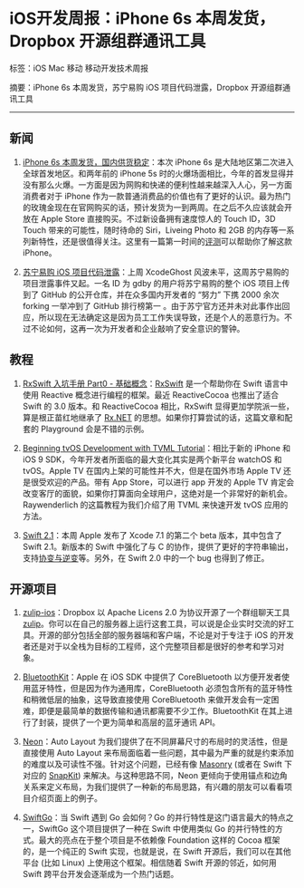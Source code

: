 # iOS开发周报：iPhone 6s 本周发货，Dropbox 开源组群通讯工具

标签：iOS Mac 移动 移动开发技术周报

摘要：iPhone 6s 本周发货，苏宁易购 iOS 项目代码泄露，Dropbox 开源组群通讯工具

---

## 新闻

1. [iPhone 6s 本周发货，国内供货稳定](http://www.apple.com/cn/iphone-6s)：本次 iPhone 6s 是大陆地区第二次进入全球首发地区。和两年前的 iPhone 5s 时的火爆场面相比，今年的首发显得并没有那么火爆。一方面是因为网购和快递的便利性越来越深入人心，另一方面消费者对于 iPhone 作为一款普通消费品的价值也有了更好的认识。最为热门的玫瑰金现在在官网购买的话，预计发货为一到两周。在之后不久应该就会开放在 Apple Store 直接购买。不过新设备拥有速度惊人的 Touch ID，3D Touch 带来的可能性，随时待命的 Siri，Liveing Photo 和 2GB 的内存等一系列新特性，还是很值得关注。这里有一篇第一时间的[评测](http://tech.sina.com.cn/mobile/n/c/2015-09-22/doc-ifxhytwr2281470.shtml)可以帮助你了解这款 iPhone。

2. [苏宁易购 iOS 项目代码泄露](http://v2ex.com/t/223610)：上周 XcodeGhost 风波未平，这周苏宁易购的项目泄露事件又起。一名 ID 为 gdby 的用户将苏宁易购的整个 iOS 项目上传到了 GitHub 的公开仓库，并在众多国内开发者的 “努力” 下携 2000 余次 forking 一举冲到了 GitHub 排行榜第一 。由于苏宁官方还并未对此事作出回应，所以现在无法确定这是因为员工工作失误导致，还是个人的恶意行为。不过不论如何，这再一次为开发者和企业敲响了安全意识的警钟。

## 教程

1. [RxSwift 入坑手册 Part0 - 基础概念](http://blog.callmewhy.com/2015/09/21/rxswift-getting-started-0/)：[RxSwift](https://github.com/ReactiveX/RxSwift) 是一个帮助你在 Swift 语言中使用 Reactive 概念进行编程的框架。最近 ReactiveCocoa 也推出了适合 Swift 的 3.0 版本。和 ReactiveCocoa 相比，RxSwift 显得更加学院派一些，算是根正苗红地继承了 [Rx.NET](https://github.com/Reactive-Extensions/Rx.NET) 的思想。如果你打算尝试的话，这篇文章和配套的 Playground 会是不错的示例。

2. [Beginning tvOS Development with TVML Tutorial](http://www.raywenderlich.com/114886/beginning-tvos-development-with-tvml-tutorial)：相比于新的 iPhone 和 iOS 9 SDK，今年开发者所面临的最大变化其实是两个新平台 watchOS 和 tvOS。Apple TV 在国内上架的可能性并不大，但是在国外市场 Apple TV 还是很受欢迎的产品。带有 App Store，可以进行 app 开发的 Apple TV 肯定会改变客厅的面貌，如果你打算面向全球用户，这绝对是一个非常好的新机会。Raywenderlich 的这篇教程为我们介绍了用 TVML 来快速开发 tvOS 应用的方法。

3. [Swift 2.1](http://www.russbishop.net/swift-2-1)：本周 Apple 发布了 Xcode 7.1 的第二个 beta 版本，其中包含了 Swift 2.1。新版本的 Swift 中强化了与 C 的协作，提供了更好的字符串输出，支持[协变与逆变](https://zh.wikipedia.org/wiki/协变与逆变)等。另外，在 Swift 2.0 中的一个 bug 也得到了修正。

## 开源项目

1. [zulip-ios](https://github.com/zulip/zulip-ios)：Dropbox 以 Apache Licens 2.0 为协议开源了一个群组聊天工具 [zulip](https://zulip.org)。你可以在自己的服务器上运行这套工具，可以说是企业实时交流的好工具。开源的部分包括全部的服务器端和客户端，不论是对于专注于 iOS 的开发者还是对于以全栈为目标的工程师，这个完整项目都是很好的参考和学习对象。

2. [BluetoothKit](https://github.com/rasmusth/BluetoothKit)：Apple 在 iOS SDK 中提供了 CoreBluetooth 以方便开发者使用蓝牙特性，但是因为作为通用库，CoreBluetooth 必须包含所有的蓝牙特性和稍微低层的抽象，这导致直接使用 CoreBluetooth 来做开发会有一定困难，即便是最简单的数据传输和通讯都需要不少工作。BluetoothKit 在其上进行了封装，提供了一个更为简单和高层的蓝牙通讯 API。

3. [Neon](https://github.com/mamaral/Neon)：Auto Layout 为我们提供了在不同屏幕尺寸的布局时的灵活性，但是直接使用 Auto Layout 来布局面临着一些问题，其中最为严重的就是约束添加的难度以及可读性不强。针对这个问题，已经有像 [Masonry](https://github.com/SnapKit) (或者在 Swift 下对应的 [SnapKit](https://github.com/SnapKit/SnapKit)) 来解决。与这种思路不同，Neon 更倾向于使用锚点和边角关系来定义布局，为我们提供了一种新的布局思路，有兴趣的朋友可以看看项目介绍页面上的例子。

4. [SwiftGo](https://github.com/Zewo/SwiftGo)：当 Swift 遇到 Go 会如何？Go 的并行特性是这门语言最大的特点之一，SwiftGo 这个项目提供了一种在 Swift 中使用类似 Go 的并行特性的方式。最大的亮点在于整个项目是不依赖像 Foundation 这样的 Cocoa 框架的，是一个纯正的 Swift 实现，也就是说，在 Swift 开源后，我们可以在其他平台 (比如 Linux) 上使用这个框架。相信随着 Swift 开源的邻近，如何用 Swift 跨平台开发会逐渐成为一个热门话题。
